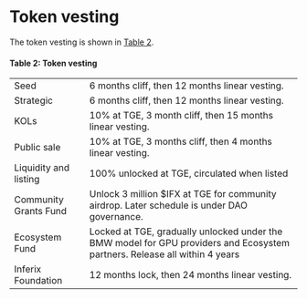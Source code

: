 # Token vesting

The token vesting is shown in [Table 2](#tab_token_vesting).

#### Table 2: Token vesting <a id="tab_token_vesting"></a>

|    |    |
| -- | -- |
| Seed | 6 months cliff, then 12 months linear vesting. |
| Strategic | 6 months cliff, then 12 months linear vesting. |
| KOLs | 10\% at TGE, 3 month cliff, then 15 months linear vesting. |
| Public sale | 10\% at TGE, 3 months cliff, then 4 months linear vesting. |
| Liquidity and listing | 100\% unlocked at TGE, circulated when listed |
| Community Grants Fund | Unlock 3 million \$IFX at TGE for community airdrop. Later schedule is under DAO governance. |
| Ecosystem Fund | Locked at TGE, gradually unlocked under the BMW model for GPU providers and Ecosystem partners. Release all within 4 years |
| Inferix Foundation | 12 months lock, then 24 months linear vesting. |
